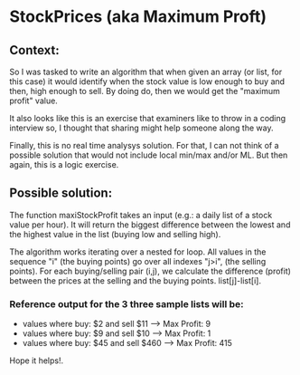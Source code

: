 # StockPrices (aka Maximum Proft)

## Context:
So I was tasked to write an algorithm that when given an array (or list, for this case) it would identify when the stock value is low enough to buy and then, high enough to sell. By doing do, then we would get the "maximum profit" value.

It also looks like this is an exercise that examiners like to throw in a coding interview so, I thought that sharing might help someone along the way.

Finally, this is no real time analysys solution. For that, I can not think of a possible solution that would not include local min/max and/or ML. But then again, this is a logic exercise.
## Possible solution:

The function maxiStockProfit takes an input (e.g.: a daily list of a stock value per hour). It will return the biggest difference between the lowest and the highest value in the list (buying low and selling high).

The algorithm works iterating over a nested for loop. All values in the sequence "i" (the buying points) go over all indexes "j>i", (the selling points). For each buying/selling pair (i,j), we calculate the difference (profit) between the prices at the selling and the buying points. list[j]-list[i].

### Reference output for the 3 three sample lists will be:

* values where buy: $2 and sell $11 --> Max Profit: 9
* values where buy: $9 and sell $10 --> Max Profit: 1
* values where buy: $45 and sell $460 --> Max Profit: 415

Hope it helps!.